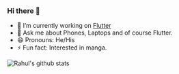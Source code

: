 ### Hi there 👋

- 🔭 I’m currently working on [Flutter](https://flutter.dev/)
- 💬 Ask me about Phones, Laptops and of course Flutter.
- 😄 Pronouns: He/His
- ⚡ Fun fact: Interested in manga.

![Rahul's github stats](https://github-readme-stats.vercel.app/api?username=rahulrmishra&hide=contribs,prs)

<!--
**rahulrmishra/rahulrmishra** is a ✨ _special_ ✨ repository because its `README.md` (this file) appears on your GitHub profile.

Here are some ideas to get you started:

- 🔭 I’m currently working on [Flutter](https://flutter.dev/)
- 🌱 I’m currently learning React 
- 👯 I’m looking to collaborate on ...
- 🤔 I’m looking for help with ...
- 💬 Ask me about ...
- 📫 How to reach me: ...
- 😄 Pronouns: ...
- ⚡ Fun fact: ...
-->
